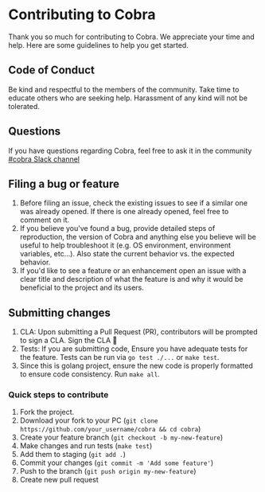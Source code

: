 # Contributing to Cobra

Thank you so much for contributing to Cobra. We appreciate your time and help.
Here are some guidelines to help you get started.

## Code of Conduct

Be kind and respectful to the members of the community. Take time to educate
others who are seeking help. Harassment of any kind will not be tolerated.

## Questions

If you have questions regarding Cobra, feel free to ask it in the community
[#cobra Slack channel][cobra-slack]

## Filing a bug or feature

1. Before filing an issue, check the existing issues to see if a
   similar one was already opened. If there is one already opened, feel free
   to comment on it.
1. If you believe you've found a bug, provide detailed steps of
   reproduction, the version of Cobra and anything else you believe will be
   useful to help troubleshoot it (e.g. OS environment, environment variables,
   etc...). Also state the current behavior vs. the expected behavior.
1. If you'd like to see a feature or an enhancement open an issue with
   a clear title and description of what the feature is and why it would be
   beneficial to the project and its users.

## Submitting changes

1. CLA: Upon submitting a Pull Request (PR), contributors will be prompted to
   sign a CLA. Sign the CLA :slightly_smiling_face:
1. Tests: If you are submitting code, Ensure you have adequate tests
   for the feature. Tests can be run via `go test ./...` or `make test`.
1. Since this is golang project, ensure the new code is properly formatted to
   ensure code consistency. Run `make all`.

### Quick steps to contribute

1. Fork the project.
1. Download your fork to your PC (`git clone https://github.com/your_username/cobra && cd cobra`)
1. Create your feature branch (`git checkout -b my-new-feature`)
1. Make changes and run tests (`make test`)
1. Add them to staging (`git add .`)
1. Commit your changes (`git commit -m 'Add some feature'`)
1. Push to the branch (`git push origin my-new-feature`)
1. Create new pull request

<!-- Links -->
[cobra-slack]: https://gophers.slack.com/archives/CD3LP1199
